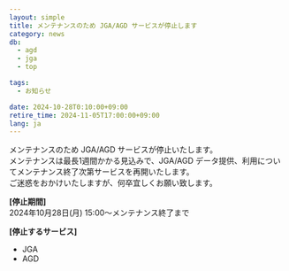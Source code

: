 ```yaml
---
layout: simple
title: メンテナンスのため JGA/AGD サービスが停止します
category: news
db:
  - agd
  - jga
  - top

tags:
  - お知らせ

date: 2024-10-28T0:10:00+09:00
retire_time: 2024-11-05T17:00:00+09:00
lang: ja
---
```


メンテナンスのため JGA/AGD サービスが停止いたします。    
メンテナンスは最長1週間かかる見込みで、JGA/AGD データ提供、利用についてメンテナンス終了次第サービスを再開いたします。   
ご迷惑をおかけいたしますが、何卒宜しくお願い致します。  

**[停止期間]**    
2024年10月28日(月) 15:00～メンテナンス終了まで

**[停止するサービス]**
- JGA
- AGD
